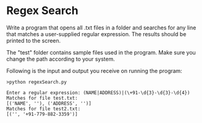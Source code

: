# Regex Search

Write a program that opens all .txt files in a folder and searches for any line that matches a user-supplied regular expression. The results should be printed to the screen.

The "test" folder contains sample files used in the program. Make sure you change the path according to your system.

Following is the input and output you receive on running the program:
```
>python regexSearch.py

Enter a regular expression: (NAME|ADDRESS)|(\+91-\d{3}-\d{3}-\d{4})
Matches for file test.txt:
[('NAME', ''), ('ADDRESS', '')]
Matches for file test2.txt:
[('', '+91-779-882-3359')]

```
